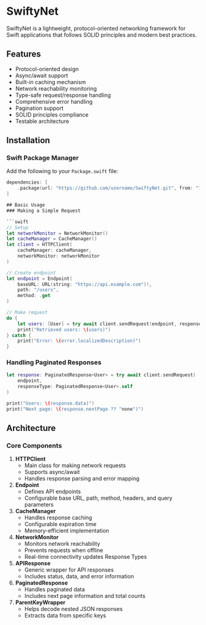 # SwiftyNet

SwiftyNet is a lightweight, protocol-oriented networking framework for Swift applications that follows SOLID principles and modern best practices.

## Features

- Protocol-oriented design
- Async/await support
- Built-in caching mechanism
- Network reachability monitoring
- Type-safe request/response handling
- Comprehensive error handling
- Pagination support
- SOLID principles compliance
- Testable architecture

## Installation

### Swift Package Manager

Add the following to your `Package.swift` file:

```swift
dependencies: [
    .package(url: "https://github.com/username/SwiftyNet.git", from: "1.0.0")
]

## Basic Usage
### Making a Simple Request

```swift 
// Setup
let networkMonitor = NetworkMonitor()
let cacheManager = CacheManager()
let client = HTTPClient(
    cacheManager: cacheManager,
    networkMonitor: networkMonitor
)

// Create endpoint
let endpoint = Endpoint(
    baseURL: URL(string: "https://api.example.com")!,
    path: "/users",
    method: .get
)

// Make request
do {
    let users: [User] = try await client.sendRequest(endpoint, responseType: [User].self)
    print("Retrieved users: \(users)")
} catch {
    print("Error: \(error.localizedDescription)")
}
```

### Handling Paginated Responses
```swift 
let response: PaginatedResponse<User> = try await client.sendRequest(
    endpoint,
    responseType: PaginatedResponse<User>.self
)

print("Users: \(response.data)")
print("Next page: \(response.nextPage ?? "none")")
```

## Architecture
### Core Components
1. **HTTPClient**
   * Main class for making network requests
   * Supports async/await
   * Handles response parsing and error mapping
2. **Endpoint**
   * Defines API endpoints
   * Configurable base URL, path, method, headers, and query parameters
3. **CacheManager**
   * Handles response caching
   * Configurable expiration time
   * Memory-efficient implementation
4. **NetworkMonitor**
   * Monitors network reachability
   * Prevents requests when offline
   * Real-time connectivity updates
Response Types
1. **APIResponse**
   * Generic wrapper for API responses
   * Includes status, data, and error information
2. **PaginatedResponse**
   * Handles paginated data
   * Includes next page information and total counts
3. **ParentKeyWrapper**
   * Helps decode nested JSON responses
   * Extracts data from specific keys
   

